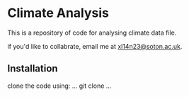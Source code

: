# Climate Analysis

This is a repository of code for analysing climate data file.

if you'd like to collabrate, email me at xl14n23@soton.ac.uk.

## Installation

clone the code using:
...
git clone
...

